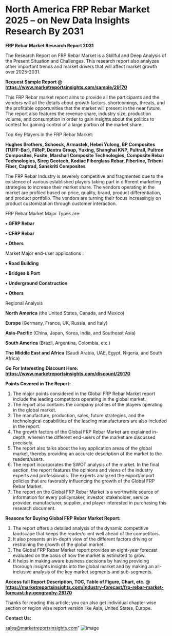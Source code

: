 # North America FRP Rebar Market 2025 – on New Data Insights Research By 2031

<strong>FRP Rebar Market Research Report 2031</strong>

The Research Report on FRP Rebar Market is a Skillful and Deep Analysis of the Present Situation and Challenges. This research report also analyzes other important trends and market drivers that will affect market growth over 2025-2031.

<strong>Request Sample Report @ <a href=https://www.marketreportsinsights.com/sample/29170>https://www.marketreportsinsights.com/sample/29170</a></strong>

This FRP Rebar market report aims to provide all the participants and the vendors will all the details about growth factors, shortcomings, threats, and the profitable opportunities that the market will present in the near future. The report also features the revenue share, industry size, production volume, and consumption in order to gain insights about the politics to contest for gaining control of a large portion of the market share.

Top Key Players in the FRP Rebar Market:

<strong>Hughes Brothers, Schoeck, Armastek, Hebei Yulong, BP Composites (TUFF-Bar), FiReP, Dextra Group, Yuxing, Shanghai KNP, Pultrall, Pultron Composites, Fusite, Marshall Composite Technologies, Composite Rebar Technologies, Sireg Geotech, Kodiac Fiberglass Rebar, Fiberline, Tribeni Fiber, Captrad, Sanskriti Composites</strong>

The FRP Rebar Industry is severely competitive and fragmented due to the existence of various established players taking part in different marketing strategies to increase their market share. The vendors operating in the market are profiled based on price, quality, brand, product differentiation, and product portfolio. The vendors are turning their focus increasingly on product customization through customer interaction.

FRP Rebar Market Major Types are:

<strong>• GFRP Rebar

• CFRP Rebar

• Others</strong>

Market Major end-user applications :

<strong>• Road Building

• Bridges & Port

• Underground Construction

• Others</strong>

Regional Analysis

</u><strong><b>North America</b></strong> (the United States, Canada, and Mexico)

<strong><b>Europe </b></strong>(Germany, France, UK, Russia, and Italy)

<strong><b>Asia-Pacific</b></strong> (China, Japan, Korea, India, and Southeast Asia)

<strong><b>South America</b></strong> (Brazil, Argentina, Colombia, etc.)

<strong><b>The Middle East and Africa</b></strong> (Saudi Arabia, UAE, Egypt, Nigeria, and South Africa)

<strong>Go For Interesting Discount Here: <a href=https://www.marketreportsinsights.com/discount/29170>https://www.marketreportsinsights.com/discount/29170</a></strong>

<strong>Points Covered in The Report:</strong>
<ol>
  <li>The major points considered in the Global FRP Rebar Market report include the leading competitors operating in the global market.</li>
  <li>The report also contains the company profiles of the players operating in the global market.</li>
  <li>The manufacture, production, sales, future strategies, and the technological capabilities of the leading manufacturers are also included in the report.</li>
  <li>The growth factors of the Global FRP Rebar Market are explained in-depth, wherein the different end-users of the market are discussed precisely.</li>
  <li>The report also talks about the key application areas of the global market, thereby providing an accurate description of the market to the readers/users.</li>
  <li>The report incorporates the SWOT analysis of the market. In the final section, the report features the opinions and views of the industry experts and professionals. The experts analyzed the export/import policies that are favorably influencing the growth of the Global FRP Rebar Market.</li>
  <li>The report on the Global FRP Rebar Market is a worthwhile source of information for every policymaker, investor, stakeholder, service provider, manufacturer, supplier, and player interested in purchasing this research document.</li>
</ol>
<strong>Reasons for Buying Global FRP Rebar Market Report:</strong>

<ol>
  <li>The report offers a detailed analysis of the dynamic competitive landscape that keeps the reader/client well ahead of the competitors.</li>
  <li>It also presents an in-depth view of the different factors driving or restraining the growth of the global market.</li>
  <li>The Global FRP Rebar Market report provides an eight-year forecast evaluated on the basis of how the market is estimated to grow.</li>
  <li>It helps in making aware business decisions by having providing thorough insights insights into the global market and by making an all-inclusive analysis of the key market segments and sub-segments.</li>
</ol>
<strong>Access full Report Description, TOC, Table of Figure, Chart, etc. @ <a href=https://marketreportsinsights.com/industry-forecast/frp-rebar-market-forecast-by-geography-29170>https://marketreportsinsights.com/industry-forecast/frp-rebar-market-forecast-by-geography-29170</a></strong>


Thanks for reading this article; you can also get individual chapter wise section or region wise report version like Asia, United States, Europe.

<strong>Contact Us:</strong>

sales@marketreportsinsights.com"
![image](https://github.com/user-attachments/assets/29020565-faa7-4683-8ada-d5e39f608da1)
